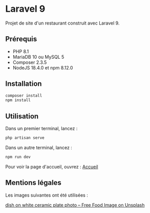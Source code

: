 # Laravel 9

Projet de site d'un restaurant construit avec Laravel 9.

## Prérequis

- PHP 8.1
- MariaDB 10 ou MySQL 5
- Composer 2.3.5
- NodeJS 18.4.0 et npm 8.12.0

## Installation

```bash
composer install
npm install
```

## Utilisation

Dans un premier terminal, lancez :

```bash
php artisan serve
```

Dans un autre terminal, lancez :

```bash
npm run dev
```

Pour voir la page d'accueil, ouvrez : [Accueil](http://127.0.0.1:8000)

## Mentions légales

Les images suivantes ont été utilisées :

[dish on white ceramic plate photo – Free Food Image on Unsplash](https://unsplash.com/photos/N_Y88TWmGwA)
